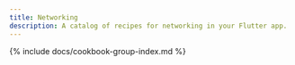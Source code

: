 ```yaml
---
title: Networking
description: A catalog of recipes for networking in your Flutter app.
---
```


{% include docs/cookbook-group-index.md %}
